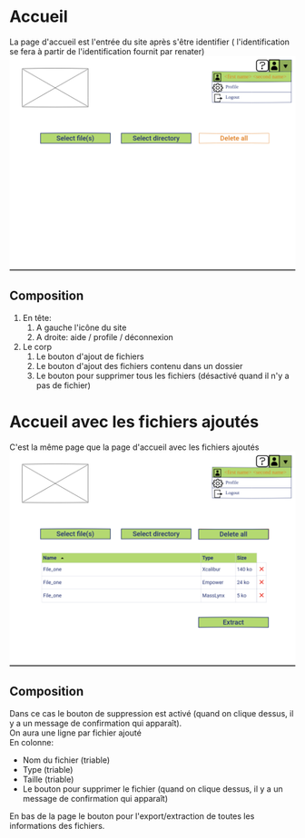 <!--
SPDX-FileCopyrightText: 2024 2023 Marcellino Palerme <marcellino.palerme@inrae.fr>
SPDX-FileCopyrightText: 2024 Marcellino Palerme <marcellino.palerme@inrae.fr>

SPDX-License-Identifier: CC-BY-NC-4.0
-->

# Accueil
La page d'accueil est l'entrée du site après s'être identifier ( l'identification se fera à partir de l'identification fournit par renater)
![Page d'accueil](/wireframe/home.png)

## Composition

1. En tête:
   1. A gauche l'icône du site
   2. A droite: aide / profile / déconnexion
2. Le corp
   1. Le bouton d'ajout de fichiers
   2. Le bouton d'ajout des fichiers contenu dans un dossier
   3. Le bouton pour supprimer tous les fichiers (désactivé quand il n'y a pas de fichier)
  
# Accueil avec les fichiers ajoutés
C'est la même page que la page d'accueil avec les fichiers ajoutés
![Page d'accueil avec les fichiers ajoutés](/wireframe/homeaddedfiles.png)

## Composition
Dans ce cas le bouton de suppression est activé (quand on clique dessus, il y a un message de confirmation qui apparaît).  
On aura une ligne par fichier ajouté  
En colonne:
  - Nom du fichier (triable)
  - Type (triable)
  - Taille (triable)
  - Le bouton pour supprimer le fichier (quand on clique dessus, il y a un message de confirmation qui apparaît)

En bas de la page le bouton pour l'export/extraction de toutes les informations des fichiers.
